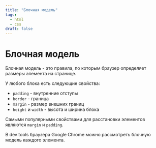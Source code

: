 ```yaml
---
title: "Блочная модель"
tags:
  - html
  - css
draft: false
---
```


# Блочная модель

Блочная модель - это правила, по которым браузер определяет размеры элемента на странице.

У любого блока есть следующие свойства:
- `padding` - внутренние отступы
- `border` - граница
- `margin` - размер внешних границ
- `height` и `width` - высота и ширина блока

Самыми популярными свойствами для расстановки элементов являются `margin` и `padding`.

В dev tools браузера Google Chrome можно рассмотреть блочную модель каждого элемента.
